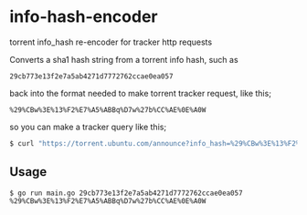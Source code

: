 # info-hash-encoder
torrent info_hash re-encoder for tracker http requests

Converts a sha1 hash string from a torrent info hash, such as 

`29cb773e13f2e7a5ab4271d7772762ccae0ea057`

back into the format needed to make torrent tracker request, like this;

`%29%CBw%3E%13%F2%E7%A5%ABBq%D7w%27b%CC%AE%0E%A0W`

so you can make a tracker query like this;

```bash
$ curl "https://torrent.ubuntu.com/announce?info_hash=%29%CBw%3E%13%F2%E7%A5%ABBq%D7w%27b%CC%AE%0E%A0W&peer_id=%2D%41%5A%35%37%35%30%2D%54%70%6B%58%74%74%5A%4C%66%70%53%48&port=6881&uploaded=0&downloaded=0&left=1502576640&event=started&compact=1" --output -
```

## Usage

```
$ go run main.go 29cb773e13f2e7a5ab4271d7772762ccae0ea057
%29%CBw%3E%13%F2%E7%A5%ABBq%D7w%27b%CC%AE%0E%A0W
```
